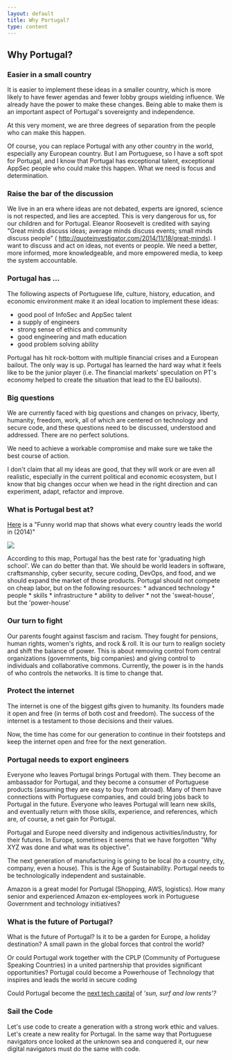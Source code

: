 ```yaml
---
layout: default
title: Why Portugal?
type: content
---
```

## Why Portugal?

### Easier in a small country

It is easier to implement these ideas in a smaller country, which is more likely to have fewer agendas and fewer lobby groups wielding influence. We already have the power to make these changes. Being able to make them is an important aspect of Portugal's sovereignty and independence.

At this very moment, we are three degrees of separation from the people who can make this happen.

Of course, you can replace Portugal with any other country in the world, especially any European country. But I am Portuguese, so I have a soft spot for Portugal, and I know that Portugal has exceptional talent, exceptional AppSec people who could make this happen. What we need is focus and determination.

### Raise the bar of the discussion

We live in an era where ideas are not debated, experts are ignored, science is not respected, and lies are accepted. This is very dangerous for us, for our children and for Portugal. Eleanor Roosevelt is credited with saying "Great minds discuss ideas; average minds discuss events; small minds discuss people" ( http://quoteinvestigator.com/2014/11/18/great-minds). I want to discuss and act on ideas, not events or people. We need a better, more informed, more knowledgeable, and more empowered media, to keep the system accountable.

### Portugal has ...

The following aspects of Portuguese life, culture, history, education, and economic environment make it an ideal location to implement these ideas:

* good pool of InfoSec and AppSec talent
* a supply of engineers
* strong sense of ethics and community
* good engineering and math education
* good problem solving ability

Portugal has hit rock-bottom with multiple financial crises and a European bailout. The only way is up. Portugal has learned the hard way what it feels like to be the junior player (i.e. The financial markets' speculation on PT's economy helped to create the situation that lead to the EU bailouts).

### Big questions

We are currently faced with big questions and changes on privacy, liberty, humanity, freedom, work, all of which are centered on technology and secure code, and these questions need to be discussed, understood and addressed. There are no perfect solutions.

We need to achieve a workable compromise and make sure we take the best course of action.

I don't claim that all my ideas are good, that they will work or are even all realistic, especially in the current political and economic ecosystem, but I know that big changes occur when we head in the right direction and can experiment, adapt, refactor and improve.

### What is Portugal best at?
[Here](http://www.businessinsider.com/what-countries-are-best-at-2014-1?IR=T) is a "Funny world map that shows what every country leads the world in (2014)"

![](http://static5.businessinsider.com/image/52cfe22169beddbe3c6aed5a-1200-600/map-119.jpg)

According to this map, Portugal has the best rate for 'graduating high school'. We can do better than that. We should be world leaders in software, craftsmanship, cyber security, secure coding, DevOps, and food, and we should expand the market of those products. Portugal should not compete on cheap labor, but on the following resources:
      * advanced technology
      * people
      * skills
      * infrastructure
      * ability to deliver
      * not the 'sweat-house', but the 'power-house'

### Our turn to fight

Our parents fought against fascism and racism. They fought for pensions, human rights, women's rights, and rock & roll. It is our turn to realign society and shift the balance of power. This is about removing control from central organizations (governments, big companies) and giving control to individuals and collaborative commons.
Currently, the power is in the hands of who controls the networks. It is time to change that.

### Protect the internet

The internet is one of the biggest gifts given to humanity. Its founders made it open and free (in terms of both cost and freedom).  The success of the internet is a testament to those decisions and their values.

Now, the time has come for our generation to continue in their footsteps and keep the internet open and free for the next generation.

### Portugal needs to export engineers

Everyone who leaves Portugal brings Portugal with them. They become an ambassador for Portugal, and they become a consumer of Portuguese products (assuming they are easy to buy from abroad). Many of them have connections with Portuguese companies, and could bring jobs back to Portugal in the future.  Everyone who leaves Portugal will learn new skills, and eventually return with those skills, experience, and references, which are, of course, a net gain for Portugal.  

Portugal and Europe need diversity and indigenous activities/industry, for their futures.
In Europe, sometimes it seems that we have forgotten "Why XYZ was done and what was its objective".

The next generation of manufacturing is going to be local (to a country, city, company, even a house). This is the Age of Sustainability.  Portugal needs to be technologically independent and sustainable.

Amazon is a great model for Portugal (Shopping, AWS, logistics). How many senior and experienced Amazon ex-employees work in Portuguese Government and technology initiatives?

### What is the future of Portugal?

What is the future of Portugal? Is it to be a garden for Europe, a holiday destination? A small pawn in the global forces that control the world?

Or could Portugal work together with the CPLP (Community of Portuguese Speaking Countries) in a united partnership that provides significant opportunities? Portugal could become a Powerhouse of Technology that inspires and leads the world in secure coding

Could Portugal become the [next tech capital](https://www.theguardian.com/world/2016/oct/29/lisbon-web-summit-sun-surf-cheap-rents-tech-capital) of _'sun, surf and low rents'?_

### Sail the Code

Let's use code to create a generation with a strong work ethic and values. Let's create a new reality for Portugal.
In the same way that Portuguese navigators once looked at the unknown sea and conquered it, our new digital navigators must do the same with code.
